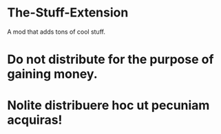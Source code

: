 # The-Stuff-Extension
A mod that adds tons of cool stuff.
# Do not distribute for the purpose of gaining money.
# Nolite distribuere hoc ut pecuniam acquiras!